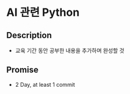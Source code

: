 AI 관련 Python
================
Description
----------------
* 교육 기간 동안 공부한 내용을 추가하며 완성할 것

Promise
----------------
* 2 Day, at least 1 commit
